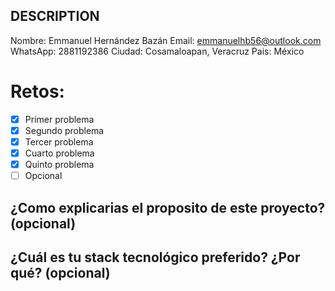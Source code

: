 ## DESCRIPTION

Nombre: Emmanuel Hernández Bazán
Email: emmanuelhb56@outlook.com
WhatsApp: 2881192386
Ciudad: Cosamaloapan, Veracruz
Pais: México

# Retos:
  - [x] Primer problema
  - [x] Segundo problema
  - [x] Tercer problema
  - [x] Cuarto problema
  - [x] Quinto problema
  - [ ] Opcional

## ¿Como explicarias el proposito de este proyecto? (opcional)


## ¿Cuál es tu stack tecnológico preferido? ¿Por qué? (opcional)